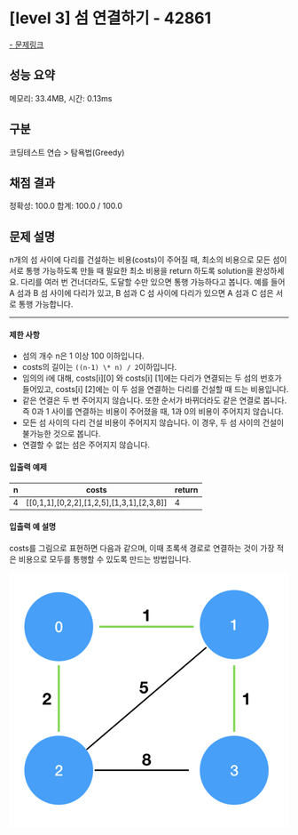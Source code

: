 # [level 3] 섬 연결하기 - 42861

<a href="https://school.programmers.co.kr/learn/courses/30/lessons/42861">- 문제링크</a>

## 성능 요약

메모리: 33.4MB, 시간: 0.13ms

## 구분

코딩테스트 연습 > 탐욕법(Greedy)

## 채점 결과

정확성: 100.0
합계: 100.0 / 100.0

## 문제 설명

n개의 섬 사이에 다리를 건설하는 비용(costs)이 주어질 때, 최소의 비용으로 모든 섬이 서로 통행 가능하도록 만들 때 필요한 최소 비용을 return 하도록 solution을 완성하세요.
다리를 여러 번 건너더라도, 도달할 수만 있으면 통행 가능하다고 봅니다. 예를 들어 A 섬과 B 섬 사이에 다리가 있고, B 섬과 C 섬 사이에 다리가 있으면 A 섬과 C 섬은 서로 통행 가능합니다.

---

#### 제한 사항

- 섬의 개수 n은 1 이상 100 이하입니다.
- costs의 길이는 `((n-1) \* n) / 2`이하입니다.
- 임의의 i에 대해, costs[i][0] 와 costs[i] [1]에는 다리가 연결되는 두 섬의 번호가 들어있고, costs[i] [2]에는 이 두 섬을 연결하는 다리를 건설할 때 드는 비용입니다.
- 같은 연결은 두 번 주어지지 않습니다. 또한 순서가 바뀌더라도 같은 연결로 봅니다. 즉 0과 1 사이를 연결하는 비용이 주어졌을 때, 1과 0의 비용이 주어지지 않습니다.
- 모든 섬 사이의 다리 건설 비용이 주어지지 않습니다. 이 경우, 두 섬 사이의 건설이 불가능한 것으로 봅니다.
- 연결할 수 없는 섬은 주어지지 않습니다.

#### 입출력 예제

| **n** |                 **costs**                 | **return** |
| :---: | :---------------------------------------: | ---------- |
|   4   | [[0,1,1],[0,2,2],[1,2,5],[1,3,1],[2,3,8]] | 4          |

#### 입출력 예 설명

costs를 그림으로 표현하면 다음과 같으며, 이때 초록색 경로로 연결하는 것이 가장 적은 비용으로 모두를 통행할 수 있도록 만드는 방법입니다.

![alt text](image.png)
